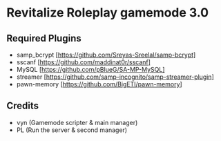 # Revitalize Roleplay gamemode 3.0

## Required Plugins

* samp_bcrypt [https://github.com/Sreyas-Sreelal/samp-bcrypt]
* sscanf [https://github.com/maddinat0r/sscanf]
* MySQL [https://github.com/pBlueG/SA-MP-MySQL]
* streamer [https://github.com/samp-incognito/samp-streamer-plugin]
* pawn-memory [https://github.com/BigETI/pawn-memory]

## Credits

* vyn (Gamemode scripter & main manager)
* PL (Run the server & second manager)
